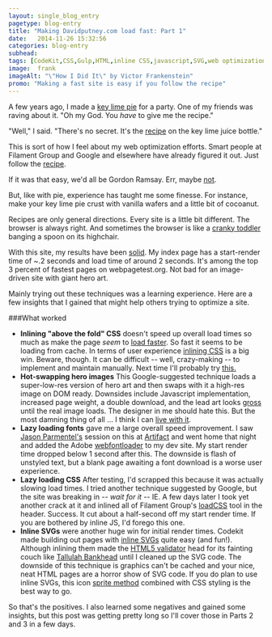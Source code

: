 ```yaml
---
layout: single_blog_entry
pagetype: blog-entry
title: "Making Davidputney.com load fast: Part 1"
date:   2014-11-26 15:32:56
categories: blog-entry
subhead:
tags: [CodeKit,CSS,Gulp,HTML,inline CSS,javascript,SVG,web optimization]
image:  frank
imageAlt: "\"How I Did It\" by Victor Frankenstein"
promo: "Making a fast site is easy if you follow the recipe"
---  
```


A few years ago, I made a [key lime pie][36] for a party. One of my friends was raving about it. "Oh my God. You *have* to give me the recipe."

"Well," I said. "There's no secret. It's the [recipe][32] on the key lime juice bottle."

This is sort of how I feel about my web optimization efforts. Smart people at Filament Group and Google and elsewhere have already figured it out. Just follow the [recipe][33].

If it was that easy, we'd all be Gordon Ramsay. Err, maybe [not][35].

But, like with pie, experience has taught me some finesse. For instance, make your key lime pie crust with vanilla wafers and a little bit of cocoanut.

Recipes are only general directions. Every site is a little bit different. The browser is always right. And sometimes the browser is like a [cranky toddler][4] banging a spoon on its highchair.

With this site, my results have been [solid][31]. My index page has a start-render time of ~.2 seconds and load time of around 2 seconds. It's among the top 3 percent of fastest pages on webpagetest.org. Not bad for an image-driven site with giant hero art.

[31]: http://www.webpagetest.org/result/141126_M6_XJ2/
[32]: http://www.keylimejuice.com/recipes/nellie-joes-key-lime-pie.htm
[33]: http://www.filamentgroup.com/lab/performance-rwd.html
[34]: https://www.youtube.com/watch?v=YzwaiTVAMwI
[35]: https://www.youtube.com/watch?v=UjE-cBDFphQ
[36]: http://en.wikipedia.org/wiki/Key_Lime_Pie_%28album%29

Mainly trying out these techniques was a learning experience. Here are a few insights that I gained that might help others trying to optimize a site.

###What worked

* __Inlining "above the fold" CSS__ doesn't speed up overall load times so much as make the page _seem_ to [load faster][2].  So fast it seems to be loading from cache. In terms of user experience [inlining CSS][1] is a big win. Beware, though. It can be difficult -- well, crazy-making -- to implement and maintain manually. Next time I'll probably try [this.][20]
* __Hot-swapping hero images__ This Google-suggested technique loads a super-low-res version of hero art and then swaps with it a high-res image on DOM ready. Downsides include Javascript implementation, increased page weight, a double download, and the lead art looks [gross][3] until the real image loads. The designer in me should hate this. But the most damning thing of all ... I think I can [live with it][23].
* __Lazy loading fonts__ gave me a large overall speed improvement. I saw [Jason Parmentel's][4] session on this at [Artifact][5] and went home that night and added the Adobe [webfontloader][6] to my dev site. My start render time dropped below 1 second after this. The downside is flash of unstyled text, but a blank page awaiting a font download is a worse user experience.
* __Lazy loading CSS__ After testing, I'd scrapped this because it was actually slowing load times. I tried another technique suggested by Google, but the site was breaking in _-- wait for it --_ IE. A few days later I took yet another crack at it and inlined all of Filament Group's [loadCSS][7] tool in the header. Success. It cut about a half-second off my start render time. If you are bothered by inline JS, I'd forego this one.
* __Inline SVGs__ were another huge win for initial render times. Codekit made building out pages with [inline SVGs][8] quite easy (and fun!). Although inlining them made the [HTML5 validator][9] head for its fainting couch like [Tallulah Bankhead][10] until I cleaned up the SVG code. The downside of this technique is graphics can't be cached and your nice, neat HTML pages are a horror show of SVG code. If you do plan to use inline SVGs, this icon [sprite method][27] combined with CSS styling is the best way to go.

So that's the positives. I also learned some negatives and gained some insights, but this post was getting pretty long so I'll cover those in Parts 2 and 3 in a few days.

[1]: http://css-tricks.com/authoring-critical-fold-css/
[2]: http://www.webpagetest.org/video/compare.php?tests=141126_M6_XJ2-r:1-c:0
[3]: http://www.davidputney.com/siteart/pl_hero_design.jpg
[4]: https://twitter.com/jpamental
[5]: http://artifactconf.com/providence/
[6]: https://github.com/typekit/webfontloader
[7]: https://github.com/filamentgroup/loadCSS
[8]: http://css-tricks.com/svg-sprites-use-better-icon-fonts/
[9]: http://validator.w3.org/
[10]: http://en.wikipedia.org/wiki/Tallulah_Bankhead
[11]: http://www.filamentgroup.com/lab/compressive-images.html
[12]: http://www.davidputney.com/siteart/hero_crux.jpg
[13]: http://css-tricks.com/picturefill-2/
[14]: http://afarkas.github.io/lazysizes/
[15]: https://github.com/filamentgroup/tappy
[16]: https://www.npmjs.org/package/gulp-gm
[17]: https://incident57.com/codekit/
[18]: http://gruntjs.com/
[19]: http://gulpjs.com/
[20]: https://github.com/addyosmani/critical
[21]: http://en.wikipedia.org/wiki/Flash_of_unstyled_content
[22]: http://www.websiteoptimization.com/services/analyze/
[23]: http://www.youtube.com/watch?v=K-YyL7X4CWw&t=0m53s
[24]: http://blog.teamtreehouse.com/using-data-uris-speed-website
[25]: http://www.mobify.com/blog/data-uris-are-slow-on-mobile/
[26]: https://developers.google.com/speed/pagespeed/insights/?url=http%3A%2F%2Fdavidputney.com%2F
[27]: http://css-tricks.com/svg-sprites-use-better-icon-fonts/
